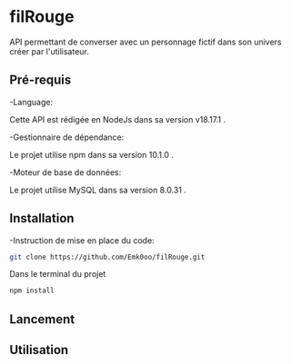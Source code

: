 # filRouge

API permettant de converser avec un personnage fictif dans son univers créer par l'utilisateur. 

## Pré-requis
 -Language:
  
   Cette API est rédigée en NodeJs dans sa version v18.17.1 . 
  
 -Gestionnaire de dépendance:
  
  Le projet utilise npm dans sa version 10.1.0 . 

 -Moteur de base de données:
  
  Le projet utilise MySQL dans sa version 8.0.31 . 


## Installation
 -Instruction de mise en place du code:

  ```bash
  git clone https://github.com/Emk0oo/filRouge.git
  ```

  Dans le terminal du projet 

  ```bash
  npm install
  ```


## Lancement



## Utilisation
